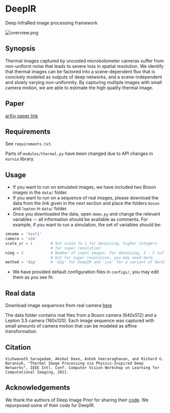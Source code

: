 # DeepIR
Deep InfraRed image processing framework

![overview.png](overview.png)

## Synopsis
Thermal images captured by uncooled microbolometer cameras suffer from non-uniform noise that leads to severe loss in spatial resolution. We identify that thermal images can be factored into a scene-dependent flux that is concisely modeled as outputs of deep networks, and a scene-independent and slowly varying non-uniformity. By capturing multiple images with small camera motion, we are able to estimate the high quality thermal image. 

## Paper
[arXiv paper link](https://arxiv.org/abs/2108.07973)

## Requirements
See `requirements.txt`.

Parts of `modules/thermal.py` have been changed due to API changes in `kornia` library.

## Usage
- If you want to run on simulated images, we have included two Boson images in the `data/` folder.
- If you want to run on a sequence of real images, please download the data from the link given in the next section and place the folders `boson` and `lepton` in `data/` folder.
- Once you downloaded the data, open `demo.py` and change the relevant variables -- all information should be available as comments. For example, if you want to run a simulation, the set of variables should be:
```python
imname = 'test1'
camera = 'sim'
scale_sr = 1        # Set scale to 1 for denoising, higher integers
                    # for super resolution
nimg = 5            # Number of input images. For denoising, 3 - 5 suffice,
                    # but for super resolution, you may need more.
method = 'dip'      # 'dip' for DeepIR and 'cvx' for a variant of Hardie et al. with convex optimization
````
- We have provided default configuration files in `configs/`, you may edit them as you see fit.

## Real data
Download image sequences from real camera [here](https://drive.google.com/drive/folders/10hV5YeqN6tyI8nfANiXiT9VGHImuYL0B?usp=sharing)

The data folder contains mat files from a Boson camera (640x512) and a Lepton 3.5 camera (160x120). Each image sequence was captured with small amounts of camera motion that can be modeled as affine transformation. 

## Citation
```
Vishwanath Saragadam, Akshat Dave, Ashok Veeraraghavan, and Richard G. Baraniuk, "Thermal Image Processing via Physics-Inspired Deep Networks", IEEE Intl. Conf. Computer Vision Workshop on Learning for Computational Imaging, 2021.
```

## Acknowledgements
We thank the authors of Deep Image Prior for sharing their [code](https://github.com/DmitryUlyanov/deep-image-prior). We repurposed some of their code for DeepIR.